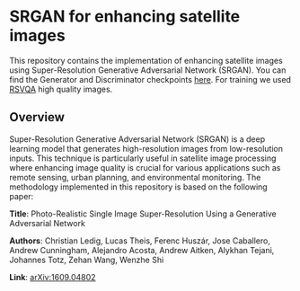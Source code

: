 # SRGAN for enhancing satellite images
This repository contains the implementation of enhancing satellite images using Super-Resolution Generative Adversarial Network (SRGAN). You can find the Generator and Discriminator checkpoints [here](https://drive.google.com/drive/folders/1V-AJc_fwbbr1kEYPO0pHax1Yw08EBXlP?usp=sharing). For training we used [RSVQA](https://zenodo.org/records/6344367) high quality images.
## Overview
Super-Resolution Generative Adversarial Network (SRGAN) is a deep learning model that generates high-resolution images from low-resolution inputs. This technique is particularly useful in satellite image processing where enhancing image quality is crucial for various applications such as remote sensing, urban planning, and environmental monitoring.
The methodology implemented in this repository is based on the following paper:

**Title**: Photo-Realistic Single Image Super-Resolution Using a Generative Adversarial Network

**Authors**: Christian Ledig, Lucas Theis, Ferenc Huszár, Jose Caballero, Andrew Cunningham, Alejandro Acosta, Andrew Aitken, Alykhan Tejani, Johannes Totz, Zehan Wang, Wenzhe Shi

**Link**: [arXiv:1609.04802](https://arxiv.org/abs/1609.04802)

